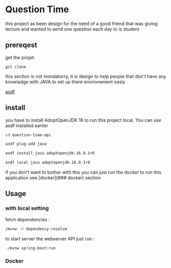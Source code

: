 # Question Time

this project as been design for the need of a good friend that was giving lecture and wanted to send one question each day to is student

## prereqest

get the projet:

`git clone `

this section is not mondatorry, it is design to help people that don't have any knowladge with JAVA to set up there environement easly

[asdf](https://asdf-vm.com/#/core-manage-asdf?id=install)

## install

you have to install AdoptOpenJDK 16 to run this project local. You can use asdf installed earlier

```bash
cd question-time-api

asdf plug-add java

asdf install java adoptopenjdk-16.0.1+9

asdf local java adoptopenjdk-16.0.1+9

```

if you don't want to bother with this you can just run the docker to run this application see [docker](### docker) section

## Usage

### with local setting

fetch dependencies :

```bash 
/mvnw -U dependency:resolve
```

to start server the webserver API just run :

```bash
./mvnw spring-boot:run
```

### Docker
